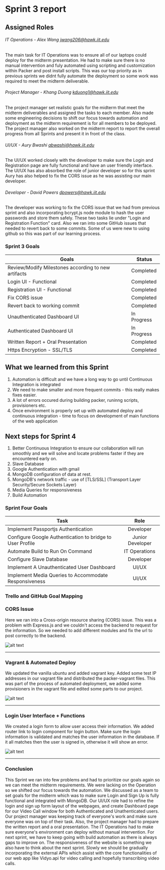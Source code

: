# Sprint 3 report

## Assigned Roles 

###### IT Operations - Alex Wang <jwang206@hawk.iit.edu>
The main task for IT Operations was to ensure all of our laptops could deploy for the midterm presentation. He had to make sure there is no manual intervention and fuly automated using scripting and customization within Packer and post install scripts. This was our top priority as in previous sprints we didnt fully automate the deployment so some work was required to meet the midterm deliverable.  

###### Project Manager - Khang Duong <kduong1@hawk.iit.edu>
The project manager set realistic goals for the midterm that meet the midterm deliverables and assigned the tasks to each member. Also made some engineering decisions to shift our focus towards automation and deployment as the midterm requirement is for all members to be deployed. The project manager also worked on the midterm report to report the overall progress from all Sprints and present it in front of the class. 


###### UI/UX - Aury Bwashi <abwashi@hawk.iit.edu>
The UI/UX worked closely with the developer to make sure the Login and Registration page are fully functional and have an user friendly interface. The UI/UX has also absorbed the role of junior developer so for this sprint Aury has also helped to fix the CORS issue as he was assisting our main developer. 

###### Developer - David Powers <dpowers@hawk.iit.edu>
The developer was working to fix the CORS issue that we had from previous sprint and also incorporating bcrypt.js node module to hash the user passwords and store them safely. These two tasks lie under "Login and Registration Function" card. Also we ran into some GitHub issues that needed to revert back to some commits. Some of us were new to using github so this was part of our learning process. 


### Sprint 3 Goals
| Goals                                                                                            |Status              |
| -------------------------------------------------------------------------------------------------|--------------------|
| Review/Modify Milestones according to new artifacts                                              |Completed           |
| Login UI - Functional                                                                            |Completed           |
| Registration UI - Functional                                                                     |Completed           |
| Fix CORS issue                                                                                   |Completed           |
| Revert back to working commit                                                                    |Completed           |
| Unauthenticated Dashboard UI                                                                     |In Progress         |
| Authenticated Dashboard UI                                                                       |In Progress         |
| Written Report + Oral Presentation                                                               |Completed           |
| Https Encryption - SSL/TLS                                                                       |Completed           |

## What we learned from this Sprint
1. Automation is difficult and we have a long way to go until Continuous Integration is integrated
1. We need to make smaller and more frequent commits - this really makes fixes easier.
1. A lot of errors occured during building packer, runinng scripts, provisioners etc.
1. Once environment is properly set up with automated deploy and continuous integration - time to focus on development of main functions of the web application 

## Next steps for Sprint 4
1. Better Continuous Integration to ensure our collaboration will run smoothly and we will solve and locate problems faster if they are encountered early on.
2. Slave Database
3. Google Authentication with gmail
4. MongoDB configuration of data at rest.
5. MongoDB's network traffic - use of [TLS/SSL] (Transport Layer Security/Secure Sockets Layer)
6. Media Queries for responsiveness
7. Build Automation 

### Sprint Four Goals
| Task                                                                                                    | Role               |
| --------------------------------------------------------------------------------------------------------|:------------------:|
| Implement Passportjs Authentication                                                                     | Developer          |
| Configure Google Authentication to bridge to User Profile                                               | Junior Developer   |
| Automate Build to Run On Command                                                                        | IT Operations      |
| Configure Slave Database                                                                                | Developer          |
| Implement A Unauthenticated User Dashboard                                                              | UI/UX              |
| Implement Media Queries to Accommodate Responsiveness                                                   | UI/UX              |

### Trello and GitHub Goal Mapping 
### CORS Issue
Here we ran into a Cross-origin resource sharing (CORS) issue. This was a problem with Express.js and we couldn't access the backend to request for the information. So we needed to add different modules and fix the url to post correctly to the backend.

![alt text](https://github.com/illinoistech-itm/2018-itmt430-5/blob/nkhang-local-dev/diagrams/midterm/CORS.JPG "CORS Issue")

---

### Vagrant & Automated Deploy
We updated the vanilla ubuntu and added vagrant key. Added some test IP addresses in our vagrant file and distributed the packer-vagrant files. This was part of the process of automated deployment, we added some provisioners in the vagrant file and edited some parts to our project.

![alt text](https://github.com/illinoistech-itm/2018-itmt430-5/blob/nkhang-local-dev/diagrams/midterm/Vagrant-automated-deploy.JPG "Vagrant & Automated Deploy")

---

### Login User Interface + Functions
We created a login form to allow user access their information. We added router link to login component for login button. Make sure the login information is validated and matches the user information in the database. If it all matches then the user is signed in, otherwise it will show an error.

![alt text](https://github.com/illinoistech-itm/2018-itmt430-5/blob/nkhang-local-dev/diagrams/midterm/login1-goalmapping.JPG "Login")

---

### Conclusion
This Sprint we ran into few problems and had to prioritize our goals again so we can meet the midterm requirements. We were lacking on the Operation so we shifted our focus towards the automation. We discussed as a team to set goals for the midterm which was to make sure Login and Sign Up is fully functional and integrated with MongoDB. Our UI/UX role had to refine the login and sign up form layout of the webpages, and create Dashboard page for our Video Call window for both Authenticated and Unathenticated users. Our project manager was keeping track of everyone's work and make sure everyone was on top of their task. Also, the project manager had to prepare the written report and a oral presentation. The IT Operations had to make sure everyone's environment can deploy without manual intervention. For next sprint, we have to keep going with build automation as there is always gaps to improve on. The responsiveness of the website is something we also have to think about the next sprint. Slowly we should be gradually incorporating the external APIs which assist with the core functionalities of our web app like Vidyo.api for video calling and hopefully transcribing video calls. 
